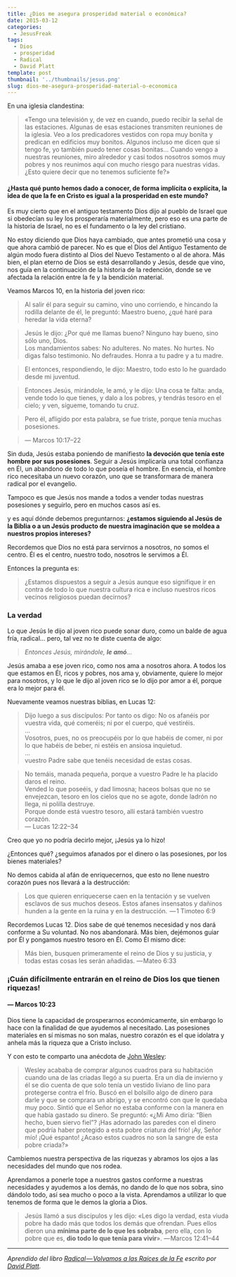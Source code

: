 ```yaml
---
title: ¿Dios me asegura prosperidad material o económica?
date: 2015-03-12
categories:
  - JesusFreak
tags:
  - Dios
  - prosperidad
  - Radical
  - David Platt
template: post
thumbnail: '../thumbnails/jesus.png'
slug: dios-me-asegura-prosperidad-material-o-economica
---
```


En una iglesia clandestina:

> «Tengo una televisión y, de vez en cuando, puedo recibir la señal de las estaciones. Algunas de esas estaciones transmiten reuniones de la iglesia. Veo a los predicadores vestidos con ropa muy bonita y predican en edificios muy bonitos. Algunos incluso me dicen que si tengo fe, yo también puedo tener cosas bonitas… Cuando vengo a nuestras reuniones, miro alrededor y casi todos nosotros somos muy pobres y nos reunimos aquí con mucho riesgo para nuestras vidas. ¿Esto quiere decir que no tenemos suficiente fe?»

#### ¿Hasta qué punto hemos dado a conocer, de forma implícita o explícita, la idea de que la fe en Cristo es igual a la prosperidad en este mundo?

Es muy cierto que en el antiguo testamento Dios dijo al pueblo de Israel que si obedecían su ley los prosperaría materialmente, pero eso es una parte de la historia de Israel, no es el fundamento o la ley del cristiano.

No estoy diciendo que Dios haya cambiado, que antes prometió una cosa y que ahora cambió de parecer. No es que el Dios del Antiguo Testamento de algún modo fuera distinto al Dios del Nuevo Testamento o al de ahora. Más bien, el plan eterno de Dios se está desarrollando y Jesús, desde que vino, nos guía en la continuación de la historia de la redención, donde se ve afectada la relación entre la fe y la bendición material.

Veamos Marcos 10, en la historia del joven rico:

> Al salir él para seguir su camino, vino uno corriendo, e hincando la rodilla delante de él, le preguntó: Maestro bueno, ¿qué haré para heredar la vida eterna?

> Jesús le dijo: ¿Por qué me llamas bueno? Ninguno hay bueno, sino sólo uno, Dios.  
> Los mandamientos sabes: No adulteres. No mates. No hurtes. No digas falso testimonio. No defraudes. Honra a tu padre y a tu madre.

> El entonces, respondiendo, le dijo: Maestro, todo esto lo he guardado desde mi juventud.

> Entonces Jesús, mirándole, le amó, y le dijo: Una cosa te falta: anda, vende todo lo que tienes, y dalo a los pobres, y tendrás tesoro en el cielo; y ven, sígueme, tomando tu cruz.

> Pero él, afligido por esta palabra, se fue triste, porque tenía muchas posesiones.

> — Marcos 10:17–22

Sin duda, Jesús estaba poniendo de manifiesto **la devoción que tenía este hombre por sus posesiones**. Seguir a Jesús implicaría una total confianza en Él, un abandono de todo lo que poseía el hombre. En esencia, el hombre rico necesitaba un nuevo corazón, uno que se transformara de manera radical por el evangelio.

Tampoco es que Jesús nos mande a todos a vender todas nuestras posesiones y seguirlo, pero en muchos casos así es.

y es aquí dónde debemos preguntarnos: **¿estamos siguiendo al Jesús de la Biblia o a un Jesús producto de nuestra imaginación que se moldea a nuestros propios intereses?**

Recordemos que Dios no está para servirnos a nosotros, no somos el centro. Él es el centro, nuestro todo, nosotros le servimos a Él.

Entonces la pregunta es:

> ¿Estamos dispuestos a seguir a Jesús aunque eso signifique ir en contra de todo lo que nuestra cultura rica e incluso nuestros ricos vecinos religiosos puedan decirnos?

### La verdad

Lo que Jesús le dijo al joven rico puede sonar duro, como un balde de agua fría, radical… pero, tal vez no te diste cuenta de algo:

> _Entonces Jesús, mirándole,_ **_le amó_**_…_

Jesús amaba a ese joven rico, como nos ama a nosotros ahora. A todos los que estamos en Él, ricos y pobres, nos ama y, obviamente, quiere lo mejor para nosotros, y lo que le dijo al joven rico se lo dijo por amor a él, porque era lo mejor para él.

Nuevamente veamos nuestras biblias, en Lucas 12:

> Dijo luego a sus discípulos: Por tanto os digo: No os afanéis por vuestra vida, qué comeréis; ni por el cuerpo, qué vestiréis.  
> …  
> Vosotros, pues, no os preocupéis por lo que habéis de comer, ni por lo que habéis de beber, ni estéis en ansiosa inquietud.  
> …  
> vuestro Padre sabe que tenéis necesidad de estas cosas.

> No temáis, manada pequeña, porque a vuestro Padre le ha placido daros el reino.  
> Vended lo que poseéis, y dad limosna; haceos bolsas que no se envejezcan, tesoro en los cielos que no se agote, donde ladrón no llega, ni polilla destruye.  
> Porque donde está vuestro tesoro, allí estará también vuestro corazón.  
> — Lucas 12:22–34

Creo que yo no podría decirlo mejor, ¡Jesús ya lo hizo!

¿Entonces qué? ¿seguimos afanados por el dinero o las posesiones, por los bienes materiales?

No demos cabida al afán de enriquecernos, que esto no llene nuestro corazón pues nos llevará a la destrucción:

> Los que quieren enriquecerse caen en la tentación y se vuelven esclavos de sus muchos deseos. Estos afanes insensatos y dañinos hunden a la gente en la ruina y en la destrucción.
>  — 1 Timoteo 6:9

Recordemos Lucas 12. Dios sabe de qué tenemos necesidad y nos dará conforme a Su voluntad. No nos abandonará. Más bien, dejémonos guiar por Él y pongamos nuestro tesoro en Él. Como Él mismo dice:

> Más bien, busquen primeramente el reino de Dios y su justicia, y todas estas cosas les serán añadidas.
> — Mateo 6:33

### ¡Cuán difícilmente entrarán en el reino de Dios los que tienen riquezas!

#### — Marcos 10:23

Dios tiene la capacidad de prosperarnos económicamente, sin embargo lo hace con la finalidad de que ayudemos al necesitado. Las posesiones materiales en sí mismas no son malas, nuestro corazón es el que idolatra y anhela más la riqueza que a Cristo incluso.

Y con esto te comparto una anécdota de [John Wesley](http://es.wikipedia.org/wiki/John_Wesley):

> Wesley acababa de comprar algunos cuadros para su habitación cuando una de las criadas llegó a su puerta. Era un día de invierno y él se dio cuenta de que solo tenía un vestido liviano de lino para protegerse contra el frío. Buscó en el bolsillo algo de dinero para darle y que se comprara un abrigo, y se encontró con que le quedaba muy poco. Sintió que el Señor no estaba conforme con la manera en que había gastado su dinero. Se preguntó: «¿Mi Amo diría: “Bien hecho, buen siervo fiel”? ¡Has adornado las paredes con el dinero que podría haber protegido a esta pobre criatura del frío! ¡Ay, Señor mío! ¡Qué espanto! ¿Acaso estos cuadros no son la sangre de esta pobre criada?»

Cambiemos nuestra perspectiva de las riquezas y abramos los ojos a las necesidades del mundo que nos rodea.

Aprendamos a ponerle tope a nuestros gastos conforme a nuestras necesidades y ayudemos a los demás, no dando de lo que nos sobra, sino dándolo todo, así sea mucho o poco a la vista. Aprendamos a utilizar lo que tenemos de forma que le demos la gloria a Dios.

> Jesús llamó a sus discípulos y les dijo: «Les digo la verdad, esta viuda pobre ha dado más que todos los demás que ofrendan. Pues ellos dieron una **mínima parte de lo que les sobraba**, pero ella, con lo pobre que es, **dio todo lo que tenía para vivir**».
> — Marcos 12:41–44

---

_Aprendido del libro_ [_Radical — Volvamos a las Raíces de la Fe_](http://www.radical.net/store/list/?cat=9&item=95 'Radical Book') _escrito por_ [_David Platt_](https://twitter.com/plattdavid 'David Platt Twitter')_._
